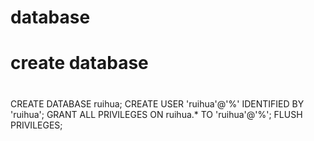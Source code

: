 #   database

#
#   create database
#
CREATE DATABASE ruihua;
CREATE USER 'ruihua'@'%' IDENTIFIED BY 'ruihua';
GRANT ALL PRIVILEGES ON ruihua.* TO 'ruihua'@'%';
FLUSH PRIVILEGES;
